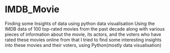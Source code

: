 # IMDB_Movie
Finding some Insights of data using python data visualisation
Using the IMDB data of 100 top-rated movies from the past decade along with various pieces of information about the movie, its actors, and the voters who have rated these movies online from that I tried to find some interesting insights into these movies and their voters, using Python(mostly data visualisation)
